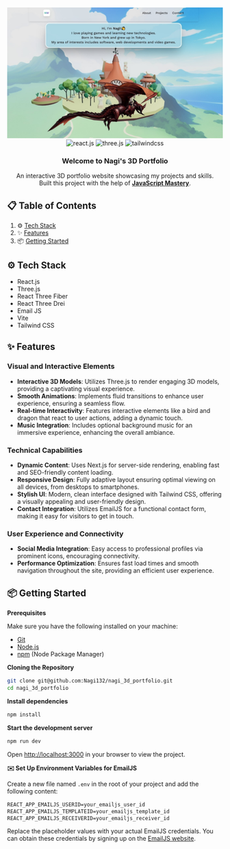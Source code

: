 <div align="center">
  <br />
      <img src="https://github.com/Nagi132/nagi_3d_portfolio/blob/master/public/assets/images/home.jpg" alt="Project Banner">
  <br />
  <div>
    <img src="https://img.shields.io/badge/-React_JS-black?style=for-the-badge&logoColor=white&logo=react&color=61DAFB" alt="react.js" />
    <img src="https://img.shields.io/badge/-Three_JS-black?style=for-the-badge&logoColor=white&logo=threedotjs&color=000000" alt="three.js" />
    <img src="https://img.shields.io/badge/-Tailwind_CSS-black?style=for-the-badge&logoColor=white&logo=tailwindcss&color=06B6D4" alt="tailwindcss" />
  </div>

  <h3 align="center">Welcome to Nagi's 3D Portfolio</h3>

   <div align="center">
     An interactive 3D portfolio website showcasing my projects and skills.</br >
     Built this project with the help of <a href="https://www.youtube.com/@javascriptmastery/videos" target="_blank"><b>JavaScript Mastery</b></a>.
    </div>
</div>

## 📋 <a name="table">Table of Contents</a>
1. ⚙️ [Tech Stack](#tech-stack)
2. ✨ [Features](#features)
3. 📦 [Getting Started](#getting-started)

## ⚙️ <a name="tech-stack">Tech Stack</a>
- React.js
- Three.js
- React Three Fiber
- React Three Drei
- Email JS
- Vite
- Tailwind CSS

## ✨ <a name="features">Features</a>
### Visual and Interactive Elements
* **Interactive 3D Models**: Utilizes Three.js to render engaging 3D models, providing a captivating visual experience.
* **Smooth Animations**: Implements fluid transitions to enhance user experience, ensuring a seamless flow.
* **Real-time Interactivity**: Features interactive elements like a bird and dragon that react to user actions, adding a dynamic touch.
* **Music Integration**: Includes optional background music for an immersive experience, enhancing the overall ambiance.

### Technical Capabilities
* **Dynamic Content**: Uses Next.js for server-side rendering, enabling fast and SEO-friendly content loading.
* **Responsive Design**: Fully adaptive layout ensuring optimal viewing on all devices, from desktops to smartphones.
* **Stylish UI**: Modern, clean interface designed with Tailwind CSS, offering a visually appealing and user-friendly design.
* **Contact Integration**: Utilizes EmailJS for a functional contact form, making it easy for visitors to get in touch.

### User Experience and Connectivity
* **Social Media Integration**: Easy access to professional profiles via prominent icons, encouraging connectivity.
* **Performance Optimization**: Ensures fast load times and smooth navigation throughout the site, providing an efficient user experience.

## 📦 <a name="getting-started">Getting Started</a>

**Prerequisites**

Make sure you have the following installed on your machine:

- [Git](https://git-scm.com/)
- [Node.js](https://nodejs.org/en)
- [npm](https://www.npmjs.com/) (Node Package Manager)

**Cloning the Repository**

```sh
git clone git@github.com:Nagi132/nagi_3d_portfolio.git
cd nagi_3d_portfolio
```

**Install dependencies**

```sh
npm install
```

**Start the development server**

```sh
npm run dev
```
Open [http://localhost:3000](http://localhost:3000) in your browser to view the project.

**✉️ Set Up Environment Variables for EmailJS**

Create a new file named `.env` in the root of your project and add the following content:

```env
REACT_APP_EMAILJS_USERID=your_emailjs_user_id
REACT_APP_EMAILJS_TEMPLATEID=your_emailjs_template_id
REACT_APP_EMAILJS_RECEIVERID=your_emailjs_receiver_id
```
Replace the placeholder values with your actual EmailJS credentials. You can obtain these credentials by signing up on the [EmailJS website](https://www.emailjs.com/).




